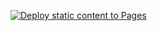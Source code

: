 [![Deploy static content to Pages](https://github.com/dim4ik1985/temp_deploy_vite-ts/actions/workflows/deploy.yml/badge.svg)](https://github.com/dim4ik1985/temp_deploy_vite-ts/actions/workflows/deploy.yml)
